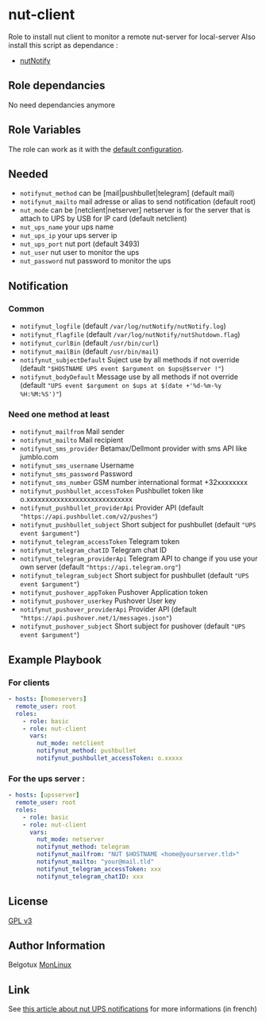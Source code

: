 nut-client
==========

Role to install nut client to monitor a remote nut-server for local-server
Also install this script as dependance : 
- [nutNotify](https://github.com/belgotux/nutNotify)


Role dependancies
-----------------
No need dependancies anymore 

Role Variables
--------------
The role can work as it with the [default configuration](defaults/main.yml).

## Needed
- `notifynut_method` can be [mail|pushbullet|telegram] (default mail)
- `notifynut_mailto` mail adresse or alias to send notification (default root)
- `nut_mode` can be [netclient|netserver] netserver is for the server that is attach to UPS by USB for IP card (default netclient)
- `nut_ups_name` your ups name
- `nut_ups_ip` your ups server ip
- `nut_ups_port` nut port  (default 3493)
- `nut_user` nut user to monitor the ups
- `nut_password` nut password to monitor the ups

## Notification
### Common
- `notifynut_logfile` (default `/var/log/nutNotify/nutNotify.log`)
- `notifynut_flagfile` (default `/var/log/nutNotify/nutShutdown.flag`)
- `notifynut_curlBin` (default `/usr/bin/curl`)
- `notifynut_mailBin` (default `/usr/bin/mail`)
- `notifynut_subjectDefault` Suject use by all methods if not override (default `"$HOSTNAME UPS event $argument on $ups@$server !"`)
- `notifynut_bodyDefault` Message use by all methods if not override (default `"UPS event $argument on $ups at $(date +'%d-%m-%y %H:%M:%S')"`)
### Need one method at least
- `notifynut_mailfrom` Mail sender
- `notifynut_mailto` Mail recipient
- `notifynut_sms_provider` Betamax/Dellmont provider with sms API like jumblo.com
- `notifynut_sms_username` Username
- `notifynut_sms_password` Password
- `notifynut_sms_number` GSM number international format +32xxxxxxxx
- `notifynut_pushbullet_accessToken` Pushbullet token like o.xxxxxxxxxxxxxxxxxxxxxxxxxxxx
- `notifynut_pushbullet_providerApi` Provider API (default `"https://api.pushbullet.com/v2/pushes"`)
- `notifynut_pushbullet_subject` Short subject for pushbullet (default `"UPS event $argument"`)
- `notifynut_telegram_accessToken` Telegram token
- `notifynut_telegram_chatID` Telegram chat ID
- `notifynut_telegram_providerApi` Telegram API to change if you use your own server (default `"https://api.telegram.org"`)
- `notifynut_telegram_subject` Short subject for pushbullet (default `"UPS event $argument"`)
- `notifynut_pushover_appToken` Pushover Application token
- `notifynut_pushover_userkey` Pushover User key
- `notifynut_pushover_providerApi` Provider API (default `"https://api.pushover.net/1/messages.json"`)
- `notifynut_pushover_subject` Short subject for pushover (default `"UPS event $argument"`)


Example Playbook
----------------
### For clients

```yml
- hosts: [homeservers]
  remote_user: root
  roles:
    - role: basic
    - role: nut-client
      vars:
        nut_mode: netclient
        notifynut_method: pushbullet
        notifynut_pushbullet_accessToken: o.xxxxx
```

### For the ups server :
```yml
- hosts: [upsserver]
  remote_user: root
  roles:
    - role: basic
    - role: nut-client
      vars:
        nut_mode: netserver
        notifynut_method: telegram
        notifynut_mailfrom: "NUT $HOSTNAME <home@yourserver.tld>"
        notifynut_mailto: "your@mail.tld"
        notifynut_telegram_accessToken: xxx
        notifynut_telegram_chatID: xxx
```


License
-------

[GPL v3](https://www.gnu.org/licenses/gpl-3.0.en.html)

Author Information
------------------

Belgotux
[MonLinux](https://www.monlinux.net)

## Link
See [this article about nut UPS notifications](https://www.monlinux.net/2018/03/nut-ups-notifications-mails-et-arret/) for more informations (in french)